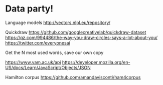 # Data party!
Language models http://vectors.nlpl.eu/repository/

Quickdraw https://github.com/googlecreativelab/quickdraw-dataset
https://qz.com/994486/the-way-you-draw-circles-says-a-lot-about-you/
https://twitter.com/everyonesai

Get the N most used words, save our own copy


https://www.vam.ac.uk/api
https://developer.mozilla.org/en-US/docs/Learn/JavaScript/Objects/JSON


Hamilton corpus
https://github.com/amandavisconti/ham4corpus